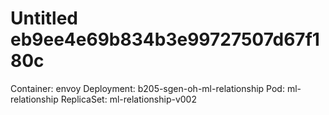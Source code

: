 # Untitled eb9ee4e69b834b3e99727507d67f180c

Container: envoy Deployment: b205-sgen-oh-ml-relationship Pod: ml-relationship ReplicaSet: ml-relationship-v002

